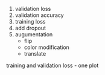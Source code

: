 1. validation loss 
2. validation accuracy
3. training loss 
4. add dropout
5. augumentation 
    - flip 
    - color modification
    - translate 

training and validation loss - one plot